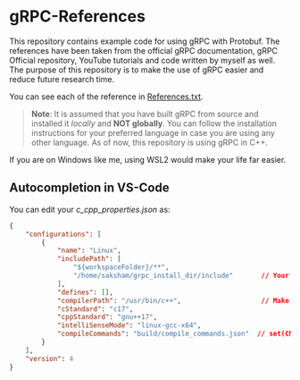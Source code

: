 # gRPC-References
This repository contains example code for using gRPC with Protobuf. The references have been taken from the official gRPC documentation, gRPC Official repository, YouTube tutorials and code written by myself as well. The purpose of this repository is to make the use of gRPC easier and reduce future research time.

You can see each of the reference in [References.txt](References.txt).

>**Note**: It is assumed that you have built gRPC from source and installed it _locally_ and __NOT globally__. You can follow the installation instructions for your preferred language in case you are using any other language. As of now, this repository is using gRPC in C++.

If you are on Windows like me, using WSL2 would make your life far easier.

## Autocompletion in VS-Code
You can edit your <i>c_cpp_properties.json</i> as:
```json
{
    "configurations": [
        {
            "name": "Linux",
            "includePath": [
                "${workspaceFolder}/**",
                "/home/saksham/grpc_install_dir/include"       // Your gRPC install directory
            ],
            "defines": [],
            "compilerPath": "/usr/bin/c++",                    // Make sure this is same as used by cmake
            "cStandard": "c17",
            "cppStandard": "gnu++17",
            "intelliSenseMode": "linux-gcc-x64",
            "compileCommands": "build/compile_commands.json"  // set(CMAKE_EXPORT_COMPILE_COMMANDS ON) in CMakeLists.txt
        }
    ],
    "version": 4
}
```